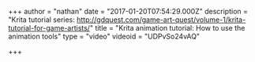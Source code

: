 +++
author = "nathan"
date = "2017-01-20T07:54:29.000Z"
description = "Krita tutorial series: http://gdquest.com/game-art-quest/volume-1/krita-tutorial-for-game-artists/"
title = "Krita animation tutorial: How to use the animation tools"
type = "video"
videoid = "UDPvSo24vAQ"

+++

